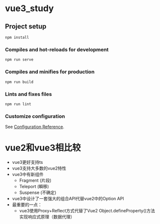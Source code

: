 # vue3_study

## Project setup
```
npm install
```

### Compiles and hot-reloads for development
```
npm run serve
```

### Compiles and minifies for production
```
npm run build
```

### Lints and fixes files
```
npm run lint
```

### Customize configuration
See [Configuration Reference](https://cli.vuejs.org/config/).


# vue2和vue3相比较
+ vue3更好支持ts
+ vue3支持大多数的vue2特性
+ vue3中有新组件
   + Fragment (片段)
   + Teleport (瞬移)
   + Suspense (不确定)
+ vue3中设计了一套强大的组合API代替vue2中的Option API   
+ 最重要的一点：
  + vue3使用Proxy+Reflect方式代替了Vue2 Object.defineProperty()方法实现响应式原理（数据代理）